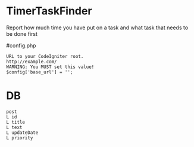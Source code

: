 # TimerTaskFinder
Report how much time you have put on a task and what task that needs to be done first

#config.php
```
URL to your CodeIgniter root.
http://example.com/
WARNING: You MUST set this value!
$config['base_url'] = '';
```

# DB
```
post
L id
L title
L text
L updateDate
L priority
```
